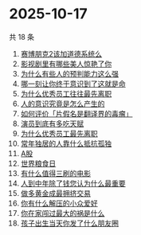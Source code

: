 # 2025-10-17

共 18 条

<!-- BEGIN -->
<!-- 最后更新时间 Fri Oct 17 2025 20:26:33 GMT+0800 (China Standard Time) -->

1. [赛博朋克2该加道德系统么](https://www.zhihu.com/search?q=赛博朋克2该加道德系统么)
1. [影视剧里有哪些美人惊艳了你](https://www.zhihu.com/search?q=影视剧里有哪些美人惊艳了你)
1. [为什么有些人的预判能力这么强](https://www.zhihu.com/search?q=为什么有些人的预判能力这么强)
1. [哪一刻让你终于意识到了这就是命](https://www.zhihu.com/search?q=哪一刻让你终于意识到了这就是命)
1. [为什么优秀员工往往最先离职](https://www.zhihu.com/search?q=为什么优秀员工往往最先离职)
1. [人的意识究竟是怎么产生的](https://www.zhihu.com/search?q=人的意识究竟是怎么产生的)
1. [如何评价「片假名是翻译界的毒瘤」](https://www.zhihu.com/search?q=如何评价「片假名是翻译界的毒瘤」)
1. [演员到底有多吃天赋](https://www.zhihu.com/search?q=演员到底有多吃天赋)
1. [为什么优秀员工最先离职](https://www.zhihu.com/search?q=为什么优秀员工最先离职)
1. [常年独居的人靠什么抵抗孤独](https://www.zhihu.com/search?q=常年独居的人靠什么抵抗孤独)
1. [A股](https://www.zhihu.com/search?q=A股)
1. [世界粮食日](https://www.zhihu.com/search?q=世界粮食日)
1. [有什么值得三刷的电影](https://www.zhihu.com/search?q=有什么值得三刷的电影)
1. [人到中年除了钱您认为什么最重要](https://www.zhihu.com/search?q=人到中年除了钱您认为什么最重要)
1. [做多黄金成最拥挤交易](https://www.zhihu.com/search?q=做多黄金成最拥挤交易)
1. [你有什么解压的小众爱好](https://www.zhihu.com/search?q=你有什么解压的小众爱好)
1. [你在家闯过最大的祸是什么](https://www.zhihu.com/search?q=你在家闯过最大的祸是什么)
1. [孩子出生当天你发了什么朋友圈](https://www.zhihu.com/search?q=孩子出生当天你发了什么朋友圈)

<!-- END -->
